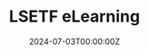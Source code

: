 ---
title: Lagos State LMIS
summary: The Lagos State Labour Market Information System is an innovative and open data platform about economic and employment trends in Lagos, Nigeria. 
tags:
  - Demo
date: "2024-07-03T00:00:00Z"

# Optional external URL for project (replaces project detail page).
external_link: https://lagoslmis.ng

image:
  caption: Lagos LMIS Dashboard
  focal_point: Smart


title: LSETF eLearning
summary: The Lagos State Employment Trust Fund develops a simple online course platform using the Moodle system. 
tags:
  - Demo
date: "2024-07-03T00:00:00Z"

# Optional external URL for project (replaces project detail page).
external_link: https://elearning.lsetf.ng

image:
  caption: LSETF eLearning
  focal_point: Smart
---